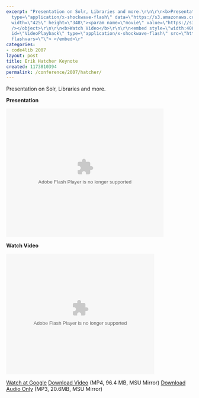 ```yaml
---
excerpt: "Presentation on Solr, Libraries and more.\r\n\r\n<b>Presentation</b>\r\n\r\n<object
  type=\"application/x-shockwave-flash\" data=\"https://s3.amazonaws.com:443/slideshare/ssplayer.swf?id=34986&doc=code4lib-2007-erik-hatcher-keynote-14351\"
  width=\"425\" height=\"348\"><param name=\"movie\" value=\"https://s3.amazonaws.com:443/slideshare/ssplayer.swf?id=34986&doc=code4lib-2007-erik-hatcher-keynote-14351\"
  /></object>\r\n\r\n<b>Watch Video</b>\r\n\r\n<embed style=\"width:400px; height:326px;\"
  id=\"VideoPlayback\" type=\"application/x-shockwave-flash\" src=\"http://video.google.com/googleplayer.swf?docId=4042661206682688471&hl=en\"
  flashvars=\"\"> </embed>\r"
categories:
- code4lib 2007
layout: post
title: Erik Hatcher Keynote
created: 1173810394
permalink: /conference/2007/hatcher/
---
```

Presentation on Solr, Libraries and more.

<b>Presentation</b>

<object type="application/x-shockwave-flash" data="https://s3.amazonaws.com:443/slideshare/ssplayer.swf?id=34986&doc=code4lib-2007-erik-hatcher-keynote-14351" width="425" height="348"><param name="movie" value="https://s3.amazonaws.com:443/slideshare/ssplayer.swf?id=34986&doc=code4lib-2007-erik-hatcher-keynote-14351" /></object>

<b>Watch Video</b>

<embed style="width:400px; height:326px;" id="VideoPlayback" type="application/x-shockwave-flash" src="http://video.google.com/googleplayer.swf?docId=4042661206682688471&hl=en" flashvars=""> </embed>

<a href="http://video.google.com/videoplay?docid=4042661206682688471&hl=en">Watch at Google</a>
<a href="http://streaming.msu.edu/storemedia/download/ebyryan/code4lib07/code4lib07_keynote_hatcher.mp4">Download Video</a> (MP4, 96.4 MB, MSU Mirror)
<a href="http://streaming.msu.edu/storemedia/download/ebyryan/c4l07audio/d2/code4lib07_keynote_hatcher.mp3">Download Audio Only</a> (MP3, 20.6MB, MSU Mirror)
